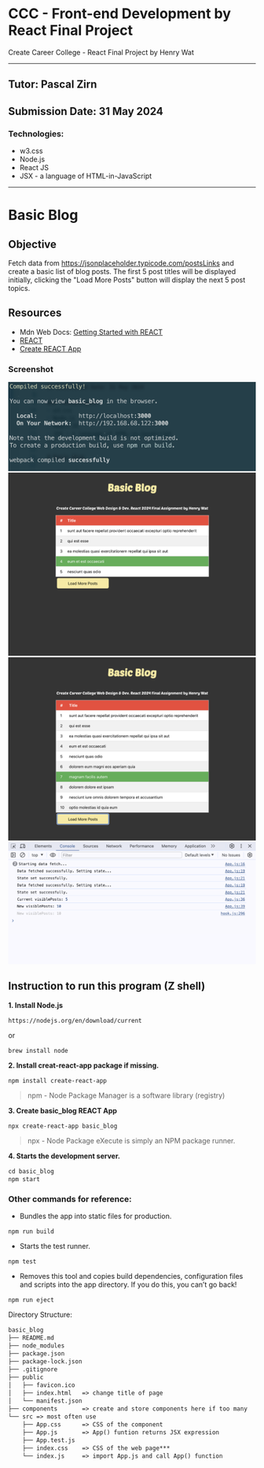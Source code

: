 # CCC - Front-end Development by React Final Project
<p>Create Career College - React Final Project by Henry Wat</p>

---

## Tutor: Pascal Zirn
## Submission Date: 31 May 2024

### Technologies:
- w3.css
- Node.js
- React JS
- JSX - a language of HTML-in-JavaScript
---

# Basic Blog

## Objective
Fetch data from https://jsonplaceholder.typicode.com/postsLinks and create a basic list of blog posts. The first 5 post titles will be displayed initially, clicking the "Load More Posts" button will display the next 5 post topics.

## Resources
- Mdn Web Docs: [Getting Started with REACT](https://developer.mozilla.org/en-US/docs/Learn/Tools_and_testing/Client-side_JavaScript_frameworks/React_getting_started)
- [REACT](https://react.dev/)
- [Create REACT App](https://create-react-app.dev/)

### Screenshot
![Compile Successfully](/screen/screen3.png)
![Index Page](/screen/screen1.png)
![Load More Posts](/screen/screen2.png)
![Console](/screen/screen4.png)

## Instruction to run this program (Z shell)

**1. Install Node.js**
```
https://nodejs.org/en/download/current
```
or
```
brew install node
```

**2. Install creat-react-app package if missing.**
```
npm install create-react-app
```
>npm - Node Package Manager is a software library (registry)

**3. Create basic_blog REACT App**
```
npx create-react-app basic_blog
```
>npx - Node Package eXecute is simply an NPM package runner.

**4. Starts the development server.**
```
cd basic_blog
npm start
```

### Other commands for reference:
- Bundles the app into static files for production.
```
npm run build
```
- Starts the test runner.
```
npm test
```
- Removes this tool and copies build dependencies, configuration files and scripts into the app directory. If you do this, you can’t go back!
```
npm run eject
```

Directory Structure:
```
basic_blog
├── README.md
├── node_modules
├── package.json
├── package-lock.json
├── .gitignore
├── public
│   ├── favicon.ico
│   ├── index.html   => change title of page
│   └── manifest.json
├── components       => create and store components here if too many
└── src => most often use
    ├── App.css      => CSS of the component
    ├── App.js       => App() funtion returns JSX expression
    ├── App.test.js
    ├── index.css    => CSS of the web page***
    └── index.js     => import App.js and call App() function
```
